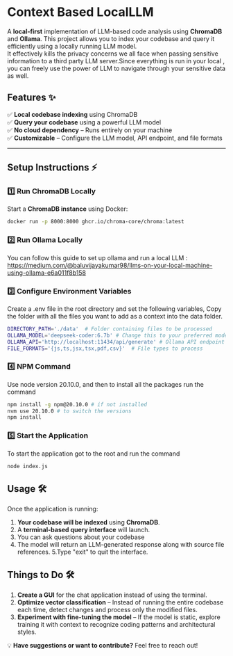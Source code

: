 # **Context Based LocalLLM** 
A **local-first** implementation of LLM-based code analysis using **ChromaDB** and **Ollama**. This project allows you to index your codebase and query it efficiently using a locally running LLM model.  
It effectively kills the privacy concerns we all face when passing sensitive information  to a third party LLM server.Since everything is run in your local , you can freely use the power of LLM to navigate through your sensitive data as well.

## **Features** ✨  
✅ **Local codebase indexing** using ChromaDB  
✅ **Query your codebase** using a powerful LLM model  
✅ **No cloud dependency** – Runs entirely on your machine  
✅ **Customizable** – Configure the LLM model, API endpoint, and file formats  

---

## **Setup Instructions** ⚡  

### **1️⃣ Run ChromaDB Locally**
Start a **ChromaDB instance** using Docker:  
```sh
docker run -p 8000:8000 ghcr.io/chroma-core/chroma:latest
```
### **2️⃣ Run Ollama Locally**
You can follow this guide to set up ollama and run a local LLM : https://medium.com/@baluvijayakumar98/llms-on-your-local-machine-using-ollama-e6a011f8b158

### **3️⃣ Configure Environment Variables**
Create a .env file in the root directory and set the following variables,
Copy the folder with all the files you want to add as a context into the data folder.
```sh
DIRECTORY_PATH='./data'  # Folder containing files to be processed
OLLAMA_MODEL='deepseek-coder:6.7b' # Change this to your preferred model
OLLAMA_API='http://localhost:11434/api/generate' # Ollama API endpoint
FILE_FORMATS='{js,ts,jsx,tsx,pdf,csv}'  # File types to process
```

### **4️⃣ NPM Command**
Use node version 20.10.0, and then to install all the packages run the command 
```sh
npm install -g npm@20.10.0 # if not installed
nvm use 20.10.0 # to switch the versions
npm install
```

### **5️⃣ Start the Application**
To start the application got to the root and run the command
```sh
node index.js
```

## **Usage** 🛠️  

Once the application is running:  

1. **Your codebase will be indexed** using **ChromaDB**.  
2. A **terminal-based query interface** will launch.  
3. You can ask questions about your codebase
4. The model will return an LLM-generated response along with source file references.
5.Type "exit" to quit the interface.


## **Things to Do** 🛠️  

1. **Create a GUI** for the chat application instead of using the terminal.  
2. **Optimize vector classification** – Instead of running the entire codebase each time, detect changes and process only the modified files.  
3. **Experiment with fine-tuning the model** – If the model is static, explore training it with context to recognize coding patterns and architectural styles.  

💡 **Have suggestions or want to contribute?** Feel free to reach out!  








